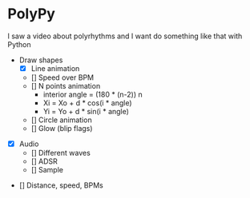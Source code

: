 # PolyPy

I saw a video about polyrhythms and I want do something like that with Python

- Draw shapes
    - [x] Line animation
    - [] Speed over BPM 
    - [] N points animation
        - interior angle = (180 * (n-2)) n
        - Xi = Xo + d * cos(i * angle)
        - Yi = Yo + d * sin(i * angle)
    - [] Circle animation
    - [] Glow (blip flags)
- [x] Audio
    - [] Different waves
    - [] ADSR
    - [] Sample
- [] Distance, speed, BPMs
